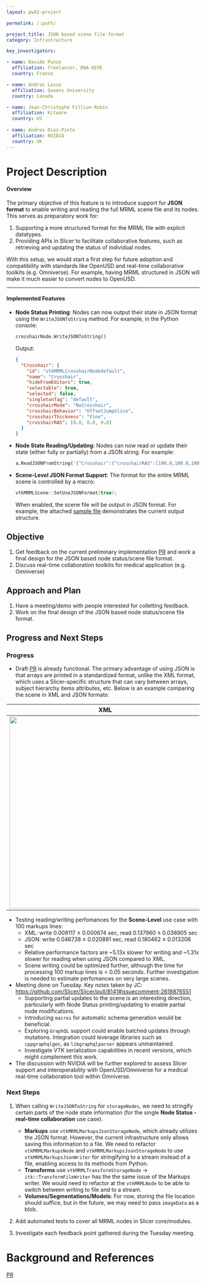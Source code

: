 ```yaml
---
layout: pw42-project

permalink: /:path/

project_title: JSON based scene file format
category: Infrastructure

key_investigators:

- name: Davide Punzo
  affiliation: freelancer, DNA-HIVE
  country: France

- name: Andras Lasso
  affiliation: Queens University
  country: Canada

- name: Jean-Christophe Fillion-Robin
  affiliation: Kitware
  country: US
  
- name: Andres Diaz-Pinto
  affiliation: NVIDIA
  country: UK
---
```


# Project Description

<!-- Add a short paragraph describing the project. -->

#### **Overview**

The primary objective of this feature is to introduce support for **JSON format** to enable writing and reading the full MRML scene file and its nodes. This serves as preparatory work for:

1. Supporting a more structured format for the MRML file with explicit datatypes.
2. Providing APIs in Slicer to facilitate collaborative features, such as retrieving and updating the status of individual nodes.

With this setup, we would start a first step for future adoption and compatibility with standards like OpenUSD and real-time collaborative toolkits (e.g. Omniverse). For example, having MRML structured in JSON will make it much easier to convert nodes to OpenUSD.

---

#### **Implemented Features**

- **Node Status Printing**:
  Nodes can now output their state in JSON format using the `WriteJSONToString` method. For example, in the Python console:

  ```python
  crosshairNode.WriteJSONToString()
  ```
  Output:
  ```json
  {
    "Crosshair": {
      "id": "vtkMRMLCrosshairNodedefault",
      "name": "Crosshair",
      "hideFromEditors": true,
      "selectable": true,
      "selected": false,
      "singletonTag": "default",
      "crosshairMode": "NoCrosshair",
      "crosshairBehavior": "OffsetJumpSlice",
      "crosshairThickness": "Fine",
      "crosshairRAS": [0.0, 0.0, 0.0]
    }
  }
  ```

- **Node State Reading/Updating**:
  Nodes can now read or update their state (either fully or partially) from a JSON string. For example:

  ```python
  a.ReadJSONFromString('{"Crosshair":{"crosshairRAS":[100.0,100.0,100.0]}}')
  ```

- **Scene-Level JSON Format Support**:
  The format for the entire MRML scene is controlled by a macro:

  ```cpp
  vtkMRMLScene::SetUseJSONFormat(true);
  ```

  When enabled, the scene file will be output in JSON format. For example, the attached [sample file](https://github.com/user-attachments/files/18457210/2025-01-17-Scene.zip) demonstrates the current output structure.

## Objective

1. Get feedback on the current preliminary implementation [PR](https://github.com/Slicer/Slicer/pull/8141) and work a final design for the JSON based node status/scene file format.
2. Discuss real-time collaboration toolkits for medical application (e.g. Omniverse)


## Approach and Plan

1. Have a meeting/demo with people interested for colletting feedback.
1. Work on the final design of the JSON based node status/scene file format.


## Progress and Next Steps

### Progress
- Draft [PR](https://github.com/Slicer/Slicer/pull/8141) is already functional. The primary advantage of using JSON is that arrays are printed in a standardized format, unlike the XML format, which uses a Slicer-specific structure that can vary between arrays, subject hierarchy items attributes, etc. Below is an example comparing the scene in XML and JSON formats:
 
| XML | JSON |
|--- | ---|
|<img src="https://github.com/user-attachments/assets/44f93b00-e287-4018-a563-bbf78aaaa8c0" width="500"> | <img src="https://github.com/user-attachments/assets/dabe1c07-7520-4f0c-ba32-132e5876118f" width="500"> |

- Testing reading/writing perfomances for the **Scene-Level** use case with 100 markups lines:
   - XML: write 0.009117 ± 0.000674 sec, read 0.137960 ± 0.038905 sec
   - JSON: write 0.046738 ± 0.020891 sec, read 0.180462 ± 0.013206 sec
   - Relative performance factors are ~5.13x slower for writing and ~1.31x slower for reading when using JSON compared to XML.
   - Scene writing could be optimized further, although the time for processing 100 markup lines is < 0.05 seconds. Further investigation is needed to estimate perfomances on very large scenes.
- Meeting done on Tuesday. Key notes taken by JC:
https://github.com/Slicer/Slicer/pull/8141#issuecomment-2618876551
   - Supporting partial updates to the scene is an interesting direction, particularly with Node Status printing/updating to enable partial node modifications.
   - Introducing `macros` for automatic schema generation would be beneficial.
   - Exploring `GraphQL` support could enable batched updates through mutations. Integration could leverage libraries such as `cppgraphqlgen`, as `libgraphqlparser` appears unmaintained.
   - Investigate VTK serialization capabilities in recent versions, which might complement this work.
- The discussion with NVIDIA will be further explored to assess Slicer support and interoperability with OpenUSD/Omniverse for a medical real-time collaboration tool within Omniverse.

  
### Next Steps
1. When calling `WriteJSONToString` for `storageNodes`, we need to stringify certain parts of the node state information (for the single **Node Status - real-time collaboration** use case).  
   - **Markups** use `vtkMRMLMarkupsJsonStorageNode`, which already utilizes the JSON format. However, the current infrastructure only allows saving this information to a file. We need to refactor `vtkMRMLMarkupsNode` and `vtkMRMLMarkupsJsonStorageNode` to use `vtkMRMLMarkupsJsonWriter` for stringifying to a stream instead of a file, enabling access to its methods from Python. 
   - **Transforms** use `vtkMRMLTransformStorageNode` -> `itk::TransformFileWriter` has the the same issue of the Markups writer. We would need to refactor at the `vtkMRMLNode` to be able to switch between writing to file and to a stream. 
   - **Volumes/Segmentations/Models**: For now, storing the file location should suffice, but in the future, we may need to pass `imageData` as a blob.  

1. Add automated tests to cover all MRML nodes in Slicer core/modules.
1. Investigate each feedback point gathered during the Tuesday meeting.
  
# Background and References

<!-- If you developed any software, include link to the source code repository.
     If possible, also add links to sample data, and to any relevant publications. -->

[PR](https://github.com/Slicer/Slicer/pull/8141)



